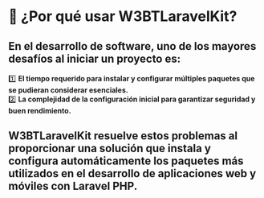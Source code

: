 # 🎯 ¿Por qué usar W3BTLaravelKit?  

## En el desarrollo de software, uno de los mayores desafíos al iniciar un proyecto es:  
1️⃣ **El tiempo requerido para instalar y configurar múltiples paquetes que se pudieran considerar esenciales.**  
2️⃣ **La complejidad de la configuración inicial para garantizar seguridad y buen rendimiento.**  

## **W3BTLaravelKit** resuelve estos problemas al proporcionar una solución que instala y configura automáticamente los paquetes más utilizados en el desarrollo de aplicaciones web y móviles con Laravel PHP.